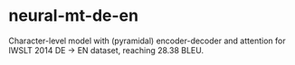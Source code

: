 # neural-mt-de-en
Character-level model with (pyramidal) encoder-decoder and attention for IWSLT 2014 DE -> EN dataset, reaching 28.38 BLEU.
